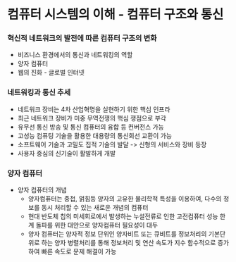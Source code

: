# 컴퓨터 시스템의 이해 - 컴퓨터 구조와 통신



### 혁신적 네트워크의 발전에 따른 컴퓨터 구조의 변화

- 비즈니스 환경에서의 통신과 네트워킹의 역할
- 양자 컴퓨터
- 웹의 진화 - 글로벌 인터넷



### 네트워킹과 통신 추세

- 네트워크 장비는 4차 산업혁명을 실현하기 위한 핵심 인프라
- 최근 네트워크 장비가 미중 무역전쟁의 핵심 쟁점으로 부각
- 유무선 통신 방송 및 통신 컴퓨터의 융합 등 컨버전스 가능
- 고성능 컴퓨팅 기술을 활용한 대용량의 통신회선 교환이 가능
- 소프트웨어 기술과 고밀도 집적 기술의 발달 -> 신형의 서비스와 장비 등장
- 사용자 중심의 신기술이 활발하게 개발



### 양자 컴퓨터

- 양자 컴퓨터의 개념
  - 양자컴퓨터는 중첩, 얽힘등 양자의 고유한 물리학적 특성을 이용하여, 다수의 정보를 동시 처리할 수 있는 새로운 개념의 컴퓨터
  - 현대 반도체 칩의 미세회로에서 발생하는 누설전류로 인한 고전컴퓨터 성능 한계 돌파를 위한 대안으로 양자컴퓨터 필요성이 대두
  - 양자 컴퓨터는 양자적 정보 단위인 양자비트 또는 큐비트를 정보처리의 기본단위로 하는 양자 병렬처리를 통해 정보처리 및 연산 속도가 지수 함수적으로 증가하여 빠른 속도로 문제 해결이 가능
